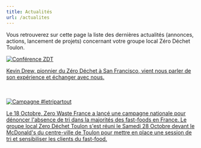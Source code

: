 ```yaml
---
title: Actualités
url: /actualites
---
```


Vous retrouverez sur cette page la liste des dernières actualités (annonces, actions, lancement de projets) concernant votre groupe local Zéro Déchet Toulon.

<div class="container_actu">
  <div class="section">
    <div class="rows">
      <div class="row has-text-centered">
        <a href="/actualites/conferenceZDT" alt="Conférence ZDT">
          <img src="/actualites/kevin_drew.jpg" alt="Conférence ZDT" />
          <p>Kevin Drew, pionnier du Zéro Déchet à San Francisco, vient nous parler de son expérience et échanger avec nous.</p>
        </a>
      </div>
      <br><br>
      <div class="row has-text-centered">
        <a href="/actualites/letripartout" alt="Campagne #letripartout">
          <img src="/actualites/letripartout.png" alt="Campagne #letripartout" />
          <p>Le 18 Octobre, Zero Waste France a lancé une campagne nationale pour dénoncer l'absence de tri dans la majorités des fast-foods en France.
          Le groupe local Zero Déchet Toulon s'est réuni le Samedi 28 Octobre devant le McDonald's du centre-ville de Toulon pour mettre en place une session de tri et sensibiliser les clients du fast-food.</p>
        </a>
      </div>
    </div>
  </div>
</div>

